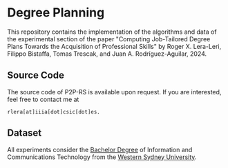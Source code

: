 Degree Planning
===================
This repository contains the implementation of the algorithms and data of the experimental section of the paper
"Computing Job-Tailored Degree Plans Towards the Acquisition of Professional Skills" by Roger X. Lera-Leri, Filippo Bistaffa, Tomas Trescak, and Juan A. Rodríguez-Aguilar, 2024.

Source Code
----------
The source code of P2P-RS is available upon request. If you are interested, feel free to contact me at 
```
rlera[at]iiia[dot]csic[dot]es.
```

Dataset
----------
All experiments consider the [Bachelor Degree](https://hbook.westernsydney.edu.au/programs/bachelor-information-communications-technology/) of Information and Communications Technology from the [Western Sydney University](https://www.westernsydney.edu.au/).


